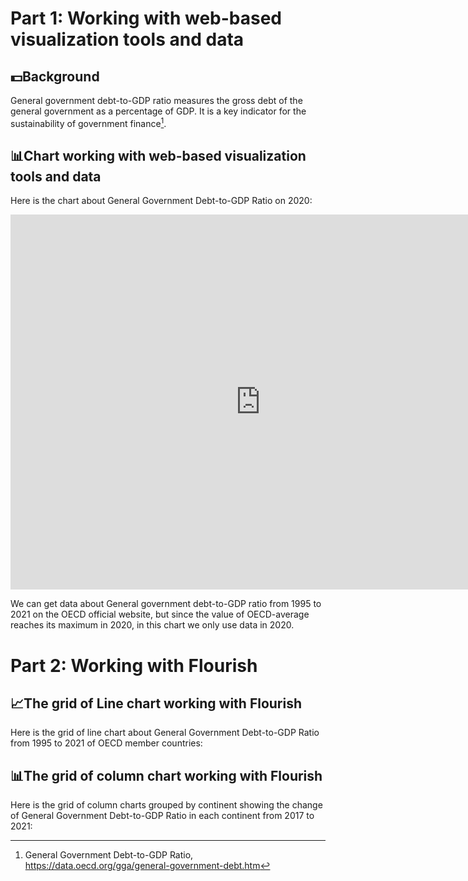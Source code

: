 # **Part 1: Working with web-based visualization tools and data**
## 💵Background	
General government debt-to-GDP ratio measures the gross debt of the general government as a percentage of GDP. It is a key indicator for the sustainability of government finance[^1]. 
## 📊Chart working with web-based visualization tools and data 
Here is the chart about General Government Debt-to-GDP Ratio on 2020:
<iframe src="https://data.oecd.org/chart/6XKi" width="800" height="600" style="border: 0" mozallowfullscreen="true" webkitallowfullscreen="true" allowfullscreen="true"><a href="https://data.oecd.org/chart/6XKi" target="_blank">OECD Chart: General government debt, Total, % of GDP, Annual, 2020</a></iframe>

We can get data about General government debt-to-GDP ratio from 1995 to 2021 on the OECD official website, but since the value of OECD-average reaches its maximum in 2020, in this chart we only use data in 2020.

  
[^1]: General Government Debt-to-GDP Ratio, https://data.oecd.org/gga/general-government-debt.htm


# **Part 2: Working with Flourish**
## 📈The grid of Line chart working with Flourish
Here is the grid of line chart about General Government Debt-to-GDP Ratio from 1995 to 2021 of OECD member countries:
<div class="flourish-embed flourish-chart" data-src="visualisation/12550638"><script src="https://public.flourish.studio/resources/embed.js"><div style="width:800; height:600"></script></div>

## 📊The grid of column chart working with Flourish
Here is the grid of column charts grouped by continent showing the change of General Government Debt-to-GDP Ratio in each continent from 2017 to 2021:
<div class="flourish-embed flourish-chart" data-src="visualisation/12561280"><script src="https://public.flourish.studio/resources/embed.js"></script></div>

